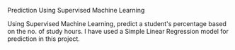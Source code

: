 Prediction Using Supervised Machine Learning

Using Supervised Machine Learning, predict a student's percentage based on the no. of study hours. I have used a Simple Linear Regression model for prediction in this project.
